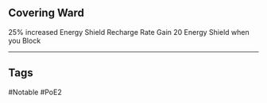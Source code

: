 ## Covering Ward
25% increased Energy Shield Recharge Rate
Gain 20 Energy Shield when you Block

---
## Tags
#Notable
#PoE2
